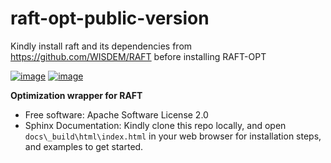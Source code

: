 # raft-opt-public-version
Kindly install raft and its dependencies from https://github.com/WISDEM/RAFT before installing RAFT-OPT

[![image](https://img.shields.io/pypi/v/raft-opt.svg)](https://pypi.python.org/pypi/raft-opt)
[![image](https://img.shields.io/conda/vn/conda-forge/raft-opt.svg)](https://anaconda.org/conda-forge/raft-opt)


**Optimization wrapper for RAFT**
-   Free software: Apache Software License 2.0
-   Sphinx Documentation: Kindly clone this repo locally, and open ``docs\_build\html\index.html`` in your web browser for installation steps, and examples to get started. 